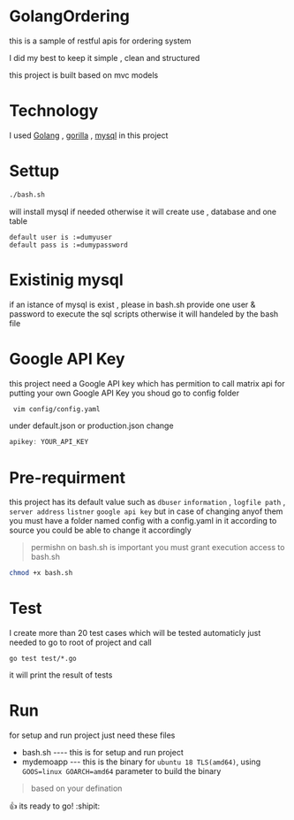 # GolangOrdering
this is a sample of restful apis for ordering system

I did my best to keep it simple , clean and structured 

this project is built based on mvc models 

# Technology
I used [Golang](https://golang.org)  , [gorilla](http://www.gorillatoolkit.org) , [mysql](https://www.mysql.com) in this project

# Settup
``` bash
./bash.sh 
``` 
will install mysql if needed otherwise it will create use , database and one table
```
default user is :=dumyuser
default pass is :=dumypassword
```
# Existinig mysql
if an istance of mysql is exist , please in bash.sh provide one user & password 
to execute the sql scripts
otherwise it will handeled by the bash file

# Google API Key
this project need a Google API key which has permition to call matrix api
for putting your own Google API Key you shoud go to config folder
```bash
 vim config/config.yaml
 ```
under default.json or production.json change 
```javascript
apikey: YOUR_API_KEY
```
# Pre-requirment
this project has its default value such as 
`dbuser` `information` , `logfile path` , `server address` `listner`  `google api key`
but in case of changing anyof them 
you must have a folder named config
with a config.yaml in it according to source 
you could be able to change it accordingly
>permishn on bash.sh is important you must grant execution access to bash.sh
```bash
chmod +x bash.sh
```

# Test
I create more than 20 test cases which will be tested automaticly
just needed to go to root of project and call
``` golang
go test test/*.go 
```
it will print the result of tests

# Run
for setup and run project just need these files
- bash.sh ---- this is for setup and run project
- mydemoapp --- this is the binary for `ubuntu 18 TLS(amd64)`, using `GOOS=linux GOARCH=amd64` parameter to build the binary
>based on your defination 

:+1: its ready to go! :shipit:
